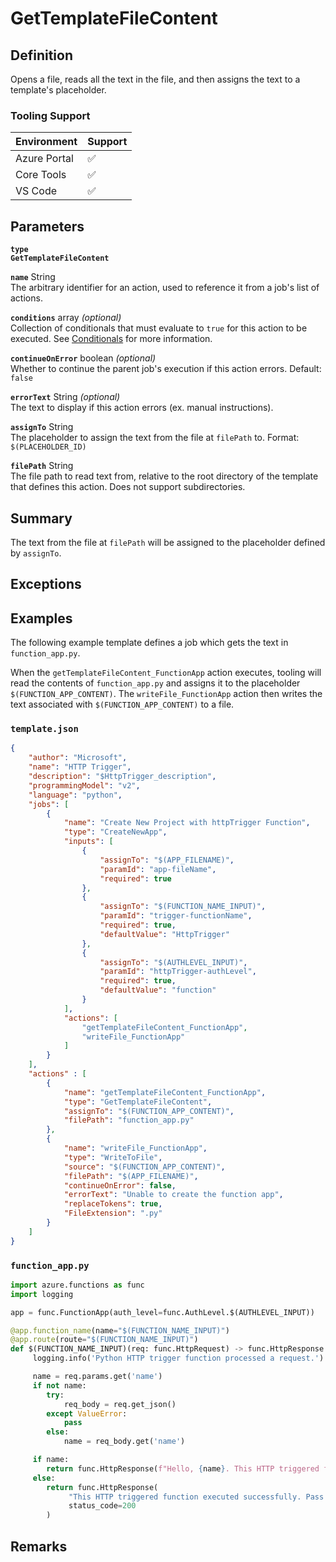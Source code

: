 # GetTemplateFileContent

## Definition

Opens a file, reads all the text in the file, and then assigns the text to a template's placeholder.

### Tooling Support

| Environment  | Support |
| ------------ | ------- |
| Azure Portal | :white_check_mark: |
| Core Tools   | :white_check_mark: |
| VS Code      | :white_check_mark: |

## Parameters

**`type`**  
**`GetTemplateFileContent`**

<!-- vvv Common Parameters vvv -->
**`name`** String  
The arbitrary identifier for an action, used to reference it from a job's list of actions.

**`conditions`** array _(optional)_  
Collection of conditionals that must evaluate to `true` for this action to be executed. See [Conditionals](../conditionals.md) for more information.

**`continueOnError`** boolean _(optional)_  
Whether to continue the parent job's execution if this action errors. Default: `false`

**`errorText`** String _(optional)_  
The text to display if this action errors (ex. manual instructions).
<!-- ^^^ Common Parameters ^^^ -->

**`assignTo`** String  
The placeholder to assign the text from the file at `filePath` to. Format: `$(PLACEHOLDER_ID)`

**`filePath`** String  
The file path to read text from, relative to the root directory of the template that defines this action. Does not support subdirectories.

## Summary

The text from the file at `filePath` will be assigned to the placeholder defined by `assignTo`.

## Exceptions

## Examples

The following example template defines a job which gets the text in `function_app.py`.

When the `getTemplateFileContent_FunctionApp` action executes, tooling will read the contents of `function_app.py` and assigns it to the placeholder `$(FUNCTION_APP_CONTENT)`. The `writeFile_FunctionApp` action then writes the text associated with `$(FUNCTION_APP_CONTENT)` to a file.

### `template.json`

```json
{
    "author": "Microsoft",
    "name": "HTTP Trigger",
    "description": "$HttpTrigger_description",
    "programmingModel": "v2",
    "language": "python",
    "jobs": [
        {
            "name": "Create New Project with httpTrigger Function",
            "type": "CreateNewApp",
            "inputs": [
                {
                    "assignTo": "$(APP_FILENAME)",
                    "paramId": "app-fileName",
                    "required": true
                },
                {
                    "assignTo": "$(FUNCTION_NAME_INPUT)",
                    "paramId": "trigger-functionName",
                    "required": true,
                    "defaultValue": "HttpTrigger"
                },
                {
                    "assignTo": "$(AUTHLEVEL_INPUT)",
                    "paramId": "httpTrigger-authLevel",
                    "required": true,
                    "defaultValue": "function"
                }
            ],
            "actions": [
                "getTemplateFileContent_FunctionApp",
                "writeFile_FunctionApp"
            ]
        }
    ],
    "actions" : [
        {
            "name": "getTemplateFileContent_FunctionApp",
            "type": "GetTemplateFileContent",
            "assignTo": "$(FUNCTION_APP_CONTENT)",
            "filePath": "function_app.py"
        },
        {
            "name": "writeFile_FunctionApp",
            "type": "WriteToFile",
            "source": "$(FUNCTION_APP_CONTENT)",
            "filePath": "$(APP_FILENAME)",
            "continueOnError": false,
            "errorText": "Unable to create the function app",
            "replaceTokens": true,
            "FileExtension": ".py"
        }
    ]
}
```

### `function_app.py`

```python
import azure.functions as func
import logging

app = func.FunctionApp(auth_level=func.AuthLevel.$(AUTHLEVEL_INPUT))

@app.function_name(name="$(FUNCTION_NAME_INPUT)")
@app.route(route="$(FUNCTION_NAME_INPUT)")
def $(FUNCTION_NAME_INPUT)(req: func.HttpRequest) -> func.HttpResponse:
     logging.info('Python HTTP trigger function processed a request.')

     name = req.params.get('name')
     if not name:
        try:
            req_body = req.get_json()
        except ValueError:
            pass
        else:
            name = req_body.get('name')

     if name:
        return func.HttpResponse(f"Hello, {name}. This HTTP triggered function executed successfully.")
     else:
        return func.HttpResponse(
             "This HTTP triggered function executed successfully. Pass a name in the query string or in the request body for a personalized response.",
             status_code=200
        )
```

## Remarks
